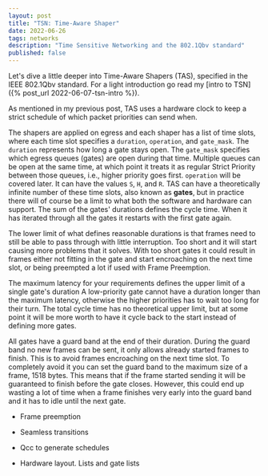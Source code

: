 ```yaml
---
layout: post
title: "TSN: Time-Aware Shaper"
date: 2022-06-26
tags: networks
description: "Time Sensitive Networking and the 802.1Qbv standard"
published: false
---
```


Let's dive a little deeper into Time-Aware Shapers (TAS), specified in the
IEEE 802.1Qbv standard. For a light introduction go read my [intro to
TSN]({% post_url 2022-06-07-tsn-intro %}).

As mentioned in my previous post, TAS uses a hardware clock to keep a strict
schedule of which packet priorities can send when.

The shapers are applied on egress and each shaper has a list of time slots,
where each time slot specifies a `duration`, `operation`, and `gate_mask`. The
`duration` represents how long a gate stays open. The `gate_mask` specifies
which egress queues (gates) are open during that time. Multiple queues can be
open at the same time, at which point it treats it as regular Strict Priority
between those queues, i.e., higher priority goes first. `operation` will be
covered later. It can have the values `S`, `H`, and `R`. TAS can have a
theoretically infinite number of these time slots, also known as **gates**, but
in practice there will of course be a limit to what both the software and
hardware can support. The sum of the gates' durations defines the cycle time.
When it has iterated through all the gates it restarts with the first gate
again. 

The lower limit of what defines reasonable durations is that frames need to
still be able to pass through with little interruption. Too short and it will
start causing more problems that it solves. With too short gates it could result
in frames either not fitting in the gate and start encroaching on the next time
slot, or being preempted a lot if used with Frame Preemption.

The maximum latency for your requirements defines the upper limit of a single
gate's duration A low-priority gate cannot have a duration longer than the
maximum latency, otherwise the higher priorities has to wait too long for their
turn. The total cycle time has no theoretical upper limit, but at some point it
will be more worth to have it cycle back to the start instead of defining more
gates.


All gates have a guard band at the end of their duration. During the guard band
no new frames can be sent, it only allows already started frames to finish. This
is to avoid frames encroaching on the next time slot. To completely avoid it you
can set the guard band to the maximum size of a frame, 1518 bytes. This means
that if the frame started sending it will be guaranteed to finish before the
gate closes. However, this could end up wasting a lot of time when a frame
finishes very early into the guard band and it has to idle until the next gate.

- Frame preemption

- Seamless transitions

- Qcc to generate schedules

- Hardware layout. Lists and gate lists
